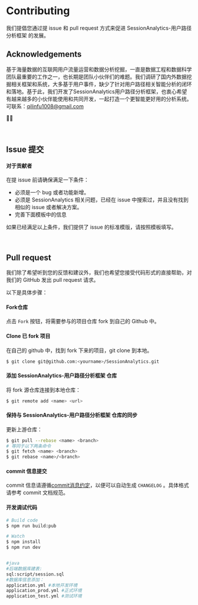 # Contributing

我们提倡您通过提 issue 和 pull request 方式来促进 SessionAnalytics-用户路径分析框架 的发展。


## Acknowledgements

基于海量数据的互联网用户流量运营和数据分析挖掘，一直是数据工程和数据科学团队最重要的工作之一，也长期是团队小伙伴们的难题。我们调研了国内外数据挖掘相关框架和系统，大多基于用户事件，缺少了针对用户路径相关智能分析的闭环和落地。基于此，我们开发了SessionAnalytics用户路径分析框架，也衷心希望有越来越多的小伙伴能使用和共同开发，一起打造一个更智能更好用的分析系统。
可联系：qilinfu1008@gmail.com

🍾🎉

​                       

## Issue 提交

#### 对于贡献者

在提 issue 前请确保满足一下条件：

- 必须是一个 bug 或者功能新增。
- 必须是 SessionAnalytics 相关问题，已经在 issue 中搜索过，并且没有找到相似的 issue 或者解决方案。
- 完善下面模板中的信息

如果已经满足以上条件，我们提供了 issue 的标准模版，请按照模板填写。

​             

##  Pull request

我们除了希望听到您的反馈和建议外，我们也希望您接受代码形式的直接帮助，对我们的 GitHub 发出 pull request 请求。

以下是具体步骤：

#### Fork仓库

点击 `Fork` 按钮，将需要参与的项目仓库 fork 到自己的 Github 中。

#### Clone 已 fork 项目

在自己的 github 中，找到 fork 下来的项目，git clone 到本地。

```bash
$ git clone git@github.com:<yourname>/SessionAnalytics.git
```

#### 添加 SessionAnalytics-用户路径分析框架 仓库

将 fork 源仓库连接到本地仓库：

```bash
$ git remote add <name> <url>
```

#### 保持与 SessionAnalytics-用户路径分析框架 仓库的同步

更新上游仓库：

```bash
$ git pull --rebase <name> <branch>
# 等同于以下两条命令
$ git fetch <name> <branch>
$ git rebase <name>/<branch>
```

#### commit 信息提交

commit 信息请遵循[commit消息约定](CONTRIBUTING_COMMIT.md)，以便可以自动生成 `CHANGELOG` 。具体格式请参考 commit 文档规范。



#### 开发调试代码

```bash
# Build code
$ npm run build:pub

# Watch
$ npm install
$ npm run dev


#java
#后端数据库建表:
sql:script/session.sql 
#数据库信息添加：
application.yml #本地开发环境   
application_prod.yml #正式环境   
application_test.yml #测试环境
```
